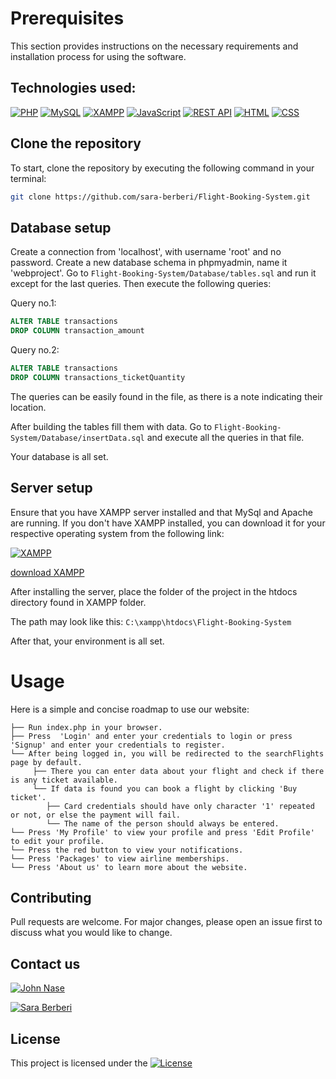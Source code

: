 
# Prerequisites

This section provides instructions on the necessary requirements and installation process for using the software.

## Technologies used:
[![PHP](https://img.shields.io/badge/PHP-7.4%2B-blue)](https://www.php.net/)
[![MySQL](https://img.shields.io/badge/MySQL-8.0%2B-blue)](https://www.mysql.com/)
[![XAMPP](https://img.shields.io/badge/XAMPP-8.0.11-orange)](https://www.apachefriends.org/index.html)
[![JavaScript](https://img.shields.io/badge/JavaScript-ES6-yellow)](https://developer.mozilla.org/en-US/docs/Web/JavaScript)
[![REST API](https://img.shields.io/badge/REST%20API-Yes-brightgreen)](https://en.wikipedia.org/wiki/Representational_state_transfer)
[![HTML](https://img.shields.io/badge/HTML-5-orange)](https://developer.mozilla.org/en-US/docs/Web/HTML)
[![CSS](https://img.shields.io/badge/CSS-3-blue)](https://developer.mozilla.org/en-US/docs/Web/CSS)


## Clone the repository

To start, clone the repository by executing the following command in your terminal:

```bash
git clone https://github.com/sara-berberi/Flight-Booking-System.git

```
##  Database setup

Create a connection from 'localhost', with username 'root' and no password.
Create a new database schema in phpmyadmin, name it 'webproject'.
Go to ```Flight-Booking-System/Database/tables.sql``` and run it except for the last queries. Then execute the following queries:

Query no.1:
 ```sql
ALTER TABLE transactions
DROP COLUMN transaction_amount
```

Query no.2:
```sql
ALTER TABLE transactions 
DROP COLUMN transactions_ticketQuantity
```
The queries can be easily found in the file, as there is a note indicating their location.

After building the tables fill them with data. Go to ```Flight-Booking-System/Database/insertData.sql``` and execute all the queries in that file. 

Your database is all set. 

## Server setup
Ensure that you have XAMPP server installed and that MySql and Apache are running. If you don't have XAMPP installed, you can download it for your respective operating system from the following link:

[![XAMPP](https://img.shields.io/badge/XAMPP-8.0.11-orange)](https://www.apachefriends.org/index.html)

[download XAMPP](https://www.apachefriends.org/download.html)

After installing the server, place the folder of the project in the htdocs directory found in XAMPP folder.
 
The path may look like this: 
```C:\xampp\htdocs\Flight-Booking-System```

After that, your environment is all set. 


# Usage
Here is a simple and concise roadmap to use our website:
``` 
├── Run index.php in your browser. 
├── Press  'Login' and enter your credentials to login or press 'Signup' and enter your credentials to register. 
└── After being logged in, you will be redirected to the searchFlights page by default.
     ├── There you can enter data about your flight and check if there is any ticket available. 
     └── If data is found you can book a flight by clicking 'Buy ticket'. 
        ├── Card credentials should have only character '1' repeated or not, or else the payment will fail.
        └── The name of the person should always be entered.
└── Press 'My Profile' to view your profile and press 'Edit Profile' to edit your profile. 
└── Press the red button to view your notifications.
└── Press 'Packages' to view airline memberships.
└── Press 'About us' to learn more about the website. 

``` 

## Contributing

Pull requests are welcome. For major changes, please open an issue first
to discuss what you would like to change.

## Contact us

[![John Nase](https://img.shields.io/badge/Gmail-John%20Nase-red)](mailto:jnase21@epoka.edu.al)

[![Sara Berberi](https://img.shields.io/badge/Gmail-Sara%20Berberi-red)](mailto:sberberi21@epoka.edu.al)


## License
This project is licensed under the  [![License](https://img.shields.io/badge/License-MIT-blue.svg)](https://choosealicense.com/licenses/mit/)
